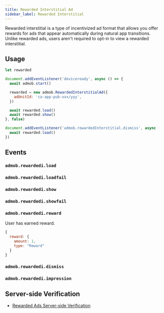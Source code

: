 ```yaml
---
title: Rewarded Interstitial Ad
sidebar_label: Rewarded Interstitial
---
```


Rewarded interstitial is a type of incentivized ad format that allows you offer rewards for ads that appear automatically during natural app transitions. Unlike rewarded ads, users aren't required to opt-in to view a rewarded interstitial.

## Usage

```js
let rewarded

document.addEventListener('deviceready', async () => {
  await admob.start()

  rewarded = new admob.RewardedInterstitialAd({
    adUnitId: 'ca-app-pub-xxx/yyy',
  })

  await rewarded.load()
  await rewarded.show()
}, false)

document.addEventListener('admob.rewardedInterstitial.dismiss', async () => {
  await rewarded.load()
})
```

## Events

### `admob.rewardedi.load`

### `admob.rewardedi.loadfail`

### `admob.rewardedi.show`

### `admob.rewardedi.showfail`

### `admob.rewardedi.reward`

User has earned reward.

```js
{
  reward: {
    amount: 1,
    type: "Reward"
  }
}
```

### `admob.rewardedi.dismiss`

### `admob.rewardedi.impression`

## Server-side Verification

- [Rewarded Ads Server-side Verification](../rewarded-ads-ssv.md)
